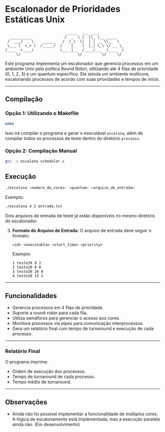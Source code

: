 # Escalonador de Prioridades Estáticas Unix

```
                            _____  .__ ___.                                                              
  __________               /  _  \ |  |\_ |__ _____                                                      
 /  ___/  _ \    ______   /  /_\  \|  | | __ \\__  \                                                     
 \___ (  <_> )  /_____/  /    |    \  |_| \_\ \/ __ \_                                                   
/____  >____/            \____|__  /____/___  (____  /                                                   
     \/                          \/         \/     \/                                                    

```

Este programa implementa um escalonador que gerencia processos em um ambiente Unix pela política Round Robin, utilizando até 4 filas de prioridade (0, 1, 2, 3) e um quantum específico. Ele simula um ambiente multicore, escalonando processos de acordo com suas prioridades e tempos de início.

---

## Compilação

### Opção 1: Utilizando o Makefile


   ```bash
   make
   ```

Isso irá compilar o programa e gerar o executável `escalona`, além de compilar todos os processos de teste dentro do diretório `procsess`.

### Opção 2: Compilação Manual


   ```bash
   gcc -o escalona scheduler.c
   ```

## Execução

   ```bash
   ./escalona <numero_de_cores> <quantum> <arquivo_de_entrada>
   ```

   Exemplo:

   ```bash
   ./escalona 4 2 entrada.txt
   ```
Dois arquivos de entrada de teste já estão disponíveis no mesmo diretório do escalonador.

3. **Formato do Arquivo de Entrada:**
   O arquivo de entrada deve seguir o formato:

   ```
   <id> <executable> <start_time> <priority>
   ```

   Exemplo:

   ```
   1 teste20 0 2
   2 teste10 0 0
   3 teste30 20 0
   4 teste10 15 1
   ```

---

## Funcionalidades

- Gerencia processos em 4 filas de prioridade.
- Suporte a round-robin para cada fila.
- Utiliza semáforos para gerenciar o acesso aos cores.
- Monitora processos via pipes para comunicação interprocessos.
- Gera um relatório final com tempo de turnaround e execução de cada processo.

---

### Relatório Final

O programa imprime:

- Ordem de execução dos processos.
- Tempo de turnaround de cada processo.
- Tempo médio de turnaround.

---

## Observações

- Ainda não foi possível implementar a funcionalidade de múltiplos cores. A lógica de escalonamento está implementada, mas a execução paralela ainda não. (Em desenvolvimento)
